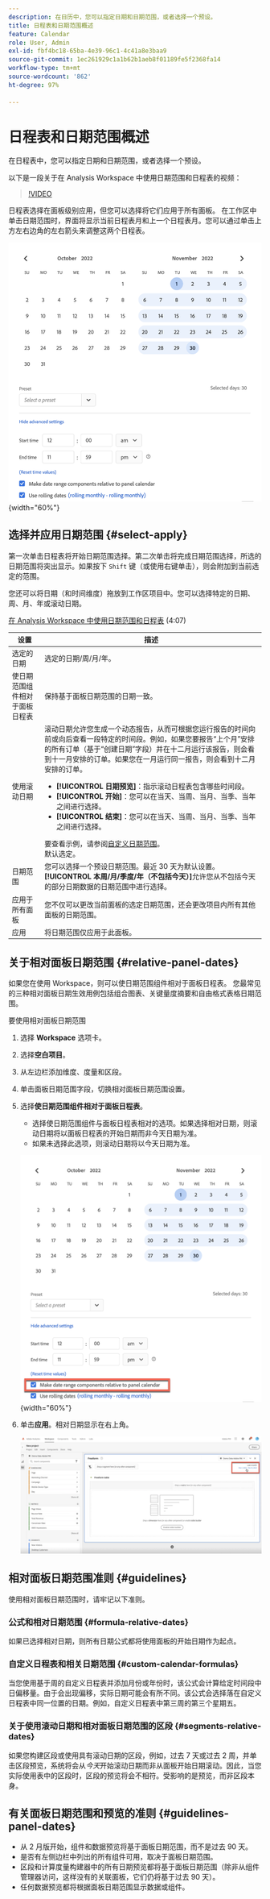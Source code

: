 ```yaml
---
description: 在日历中，您可以指定日期和日期范围，或者选择一个预设。
title: 日程表和日期范围概述
feature: Calendar
role: User, Admin
exl-id: fbf4bc18-65ba-4e39-96c1-4c41a8e3baa9
source-git-commit: 1ec261929c1a1b62b1aeb8f01189fe5f2368fa14
workflow-type: tm+mt
source-wordcount: '862'
ht-degree: 97%

---
```


# 日程表和日期范围概述

在日程表中，您可以指定日期和日期范围，或者选择一个预设。

以下是一段关于在 Analysis Workspace 中使用日期范围和日程表的视频：

>[!VIDEO](https://video.tv.adobe.com/v/23973/?quality=12)

日程表选择在面板级别应用，但您可以选择将它们应用于所有面板。 在工作区中单击日期范围时，界面将显示当前日程表月和上一个日程表月。您可以通过单击上方左右边角的左右箭头来调整这两个日程表。

![日程表](assets/aw_calendar2.png){width="60%"}

## 选择并应用日期范围 {#select-apply}

第一次单击日程表将开始日期范围选择。第二次单击将完成日期范围选择，所选的日期范围将突出显示。如果按下 `Shift` 键（或使用右键单击），则会附加到当前选定的范围。

您还可以将日期（和时间维度）拖放到工作区项目中。您可以选择特定的日期、周、月、年或滚动日期。

[在 Analysis Workspace 中使用日期范围和日程表](https://experienceleague.adobe.com/docs/analytics-learn/tutorials/analysis-workspace/calendar-and-date-ranges/using-dates-in-analysis-workspace.html?lang=zh-Hans) (4:07)

| 设置 | 描述 |
|--- |--- |
| 选定的日期 | 选定的日期/周/月/年。 |
| 使日期范围组件相对于面板日程表 | 保持基于面板日期范围的日期一致。 |
| 使用滚动日期 | 滚动日期允许您生成一个动态报告，从而可根据您运行报告的时间向前或向后查看一段特定的时间段。例如，如果您要报告“上个月”安排的所有订单（基于“创建日期”字段）并在十二月运行该报告，则会看到十一月安排的订单。如果您在一月运行同一报告，则会看到十二月安排的订单。<ul><li>**[!UICONTROL 日期预览]**：指示滚动日程表包含哪些时间段。</li><li>**[!UICONTROL 开始]**：您可以在当天、当周、当月、当季、当年之间进行选择。</li><li>**[!UICONTROL 结束]**：您可以在当天、当周、当月、当季、当年之间进行选择。</li></ul>要查看示例，请参阅[自定义日期范围](/help/analyze/analysis-workspace/components/calendar-date-ranges/custom-date-ranges.md)。 <br>默认选定。 |
| 日期范围 | 您可以选择一个预设日期范围。最近 30 天为默认设置。**[!UICONTROL 本周/月/季度/年（不包括今天）]**&#x200B;允许您从不包括今天的部分日期数据的日期范围中进行选择。 |
| 应用于所有面板 | 您不仅可以更改当前面板的选定日期范围，还会更改项目内所有其他面板的日期范围。 |
| 应用 | 将日期范围仅应用于此面板。 |

## 关于相对面板日期范围 {#relative-panel-dates}

如果您在使用 Workspace，则可以使日期范围组件相对于面板日程表。
您最常见的三种相对面板日期生效用例包括组合图表、关键量度摘要和自由格式表格日期范围。

要使用相对面板日期范围

1. 选择 **Workspace** 选项卡。
1. 选择&#x200B;**空白项目**。
1. 从左边栏添加维度、度量和区段。
1. 单击面板日期范围字段，切换相对面板日期范围设置。
1. 选择&#x200B;**使日期范围组件相对于面板日程表**。
   * 选择使日期范围组件与面板日程表相对的选项。如果选择相对日期，则滚动日期将以面板日程表的开始日期而非今天日期为准。
   * 如果未选择此选项，则滚动日期将以今天日期为准。

   ![相对面板日期](assets/relative-date-selected.png){width="60%"}

1. 单击&#x200B;**应用**。相对日期显示在右上角。

   ![自由格式的相对日期 ](assets/relative-date-range1.png)

## 相对面板日期范围准则 {#guidelines}

使用相对面板日期范围时，请牢记以下准则。

### 公式和相对日期范围 {#formula-relative-dates}

如果已选择相对日期，则所有日期公式都将使用面板的开始日期作为起点。

### 自定义日程表和相关日期范围 {#custom-calendar-formulas}

当您使用基于周的自定义日程表并添加月份或年份时，该公式会计算给定时间段中日偏移量。由于会出现偏移，实际日期可能会有所不同。该公式会选择落在自定义日程表中同一位置的日期。例如，自定义日程表中第三周的第三个星期五。

### 关于使用滚动日期和相对面板日期范围的区段 {#segments-relative-dates}

如果您构建区段或使用具有滚动日期的区段，例如，过去 7 天或过去 2 周，并单击区段预览，系统将会从&#x200B;*今天*&#x200B;开始滚动日期而非从面板开始日期滚动。因此，当您实际使用表中的区段时，区段的预览将会不相符。受影响的是预览，而非区段本身。

## 有关面板日期范围和预览的准则 {#guidelines-panel-dates}

* 从 2 月版开始，组件和数据预览将基于面板日期范围，而不是过去 90 天。
* 是否有左侧边栏中列出的所有组件可用，取决于面板日期范围。
* 区段和计算度量构建器中的所有日期预览都将基于面板日期范围（除非从组件管理器访问，这样没有的关联面板，它们仍将基于过去 90 天）。
* 任何数据预览都将根据面板日期范围显示数据或组件。